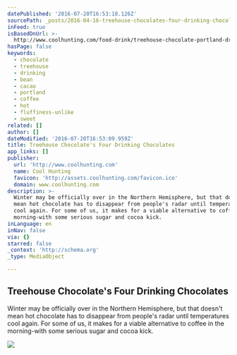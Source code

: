 ```yaml
---
datePublished: '2016-07-20T16:53:18.126Z'
sourcePath: _posts/2016-04-16-treehouse-chocolates-four-drinking-chocolates.md
inFeed: true
isBasedOnUrl: >-
  http://www.coolhunting.com/food-drink/treehouse-chocolate-portland-drinking-chocolate
hasPage: false
keywords:
  - chocolate
  - treehouse
  - drinking
  - bean
  - cacao
  - portland
  - coffee
  - hot
  - fluffiness-unlike
  - sweet
related: []
author: []
dateModified: '2016-07-20T16:53:09.959Z'
title: Treehouse Chocolate's Four Drinking Chocolates
app_links: []
publisher:
  url: 'http://www.coolhunting.com'
  name: Cool Hunting
  favicon: 'http://assets.coolhunting.com/favicon.ico'
  domain: www.coolhunting.com
description: >-
  Winter may be officially over in the Northern Hemisphere, but that doesn't
  mean hot chocolate has to disappear from people's radar until temperatures
  cool again. For some of us, it makes for a viable alternative to coffee in the
  morning-with some serious sugar and cocoa kick.
inLanguage: en
inNav: false
via: {}
starred: false
_context: 'http://schema.org'
_type: MediaObject

---
```

<article style=""><h1>Treehouse Chocolate's Four Drinking Chocolates</h1><p>Winter may be officially over in the Northern Hemisphere, but that doesn't mean hot chocolate has to disappear from people's radar until temperatures cool again. For some of us, it makes for a viable alternative to coffee in the morning-with some serious sugar and cocoa kick.</p><img src="http://assets.coolhunting.com/coolhunting/2016/04/06/large_Treehouse-Drinking-Choco-01.jpg" /></article>